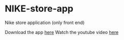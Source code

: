 # NIKE-store-app
Nike store application (only front end)

Download the app [here](https://drive.google.com/file/d/1T7O4jdEwEa4-h8dB2lDSt-iahPiewZYu/view?usp=sharing)
Watch the youtube video [here](https://youtu.be/WMql2qeTOjw)
